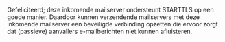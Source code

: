 Gefeliciteerd; deze inkomende mailserver ondersteunt STARTTLS op een goede 
manier. Daardoor kunnen verzendende mailservers met deze inkomende 
mailserver een beveiligde verbinding opzetten die ervoor zorgt dat 
(passieve) aanvallers e-mailberichten niet kunnen afluisteren.
